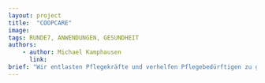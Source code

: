 ```yaml
---
layout: project
title:  "COOPCARE"
image:
tags: RUNDE7, ANWENDUNGEN, GESUNDHEIT
authors:
    - author: Michael Kamphausen
      link:
brief: "Wir entlasten Pflegekräfte und verhelfen Pflegebedürftigen zu größerer Selbstständigkeit."
---
```

